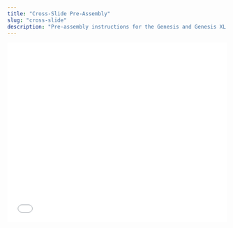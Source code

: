 ```yaml
---
title: "Cross-Slide Pre-Assembly"
slug: "cross-slide"
description: "Pre-assembly instructions for the Genesis and Genesis XL cross-slide"
---
```


<iframe width="100%" style="aspect-ratio: 11 / 9;" src="_images/cross_slide_pre_assembly_rev_a.pdf" frameborder="0"></iframe>
